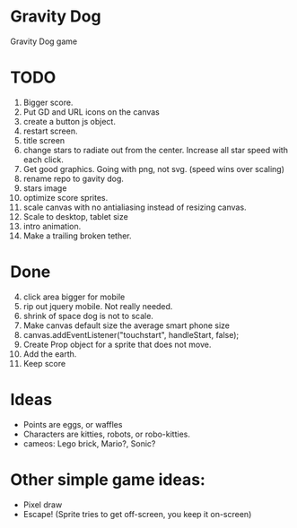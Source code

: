 Gravity Dog
===========

Gravity Dog game

# TODO
1. Bigger score.
2. Put GD and URL icons on the canvas
6. create a button js object.
1. restart screen.
1. title screen
1. change stars to radiate out from the center.  Increase all star speed with each click.
1. Get good graphics. Going with png, not svg. (speed wins over scaling)
1. rename repo to gavity dog.
2. stars image
1. optimize score sprites.
5. scale canvas with no antialiasing instead of resizing canvas.
1. Scale to desktop, tablet size
1. intro animation.
1. Make a trailing broken tether.

# Done
4. click area bigger for mobile
7. rip out jquery mobile.  Not really needed.
1. shrink of space dog is not to scale.
1. Make canvas default size the average smart phone size
1. canvas.addEventListener("touchstart", handleStart, false);
1. Create Prop object for a sprite that does not move.
6. Add the earth.
1. Keep score

# Ideas
* Points are eggs, or waffles
* Characters are kitties, robots, or robo-kitties.
* cameos: Lego brick, Mario?, Sonic?

# Other simple game ideas:
* Pixel draw
* Escape!  (Sprite tries to get off-screen, you keep it on-screen)
